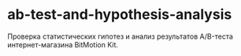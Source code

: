 # ab-test-and-hypothesis-analysis
Проверка статистических гипотез и анализ результатов A/B-теста интернет-магазина BitMotion Kit.
